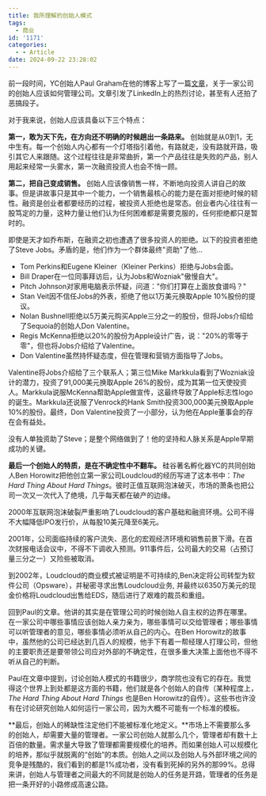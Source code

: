 ```yaml
---
title: 我所理解的创始人模式
tags:
  - 商业
id: '1171'
categories:
  - - Article
date: 2024-09-22 23:28:02
---
```


前一段时间，YC创始人Paul Graham在他的博客上写了一篇[文章](https://paulgraham.com/foundermode.html)，关于一家公司的创始人应该如何管理公司。文章引发了LinkedIn上的热烈讨论，甚至有人还拍了恶搞段子。

对于我来说，创始人应该具备以下三个特点：

**第一，敢为天下先，在方向还不明确的时候趟出一条路来。** 创始就是从0到1，无中生有。每一个创始人内心都有一个灯塔指引着他，有路就走，没有路就开路，吸引其它人来跟随。这个过程往往是非常曲折，第一个产品往往是失败的产品，别人用起来经常一头雾水，第一次融资投资人也会不悄一顾。

**第二，把自己变成销售。** 创始人应该像销售一样，不断地向投资人讲自己的故事。但是讲故事只是其中一个能力，一个销售最核心的能力是在面对拒绝时候的韧性。融资是创业者都要经历的过程，被投资人拒绝也是常态。创业者内心往往有一股笃定的力量，这种力量让他们认为任何困难都是需要克服的，任何拒绝都只是暂时的。

即使是天才如乔布斯，在融资之初也遭遇了很多投资人的拒绝。以下的投资者拒绝了Steve Jobs。矛盾的是，他们作为一个群体最终"资助"了他…

*   Tom Perkins和Eugene Kleiner（Kleiner Perkins）拒绝与Jobs会面。
*   Bill Draper在一位同事拜访后，认为Jobs和Wozniak"傲慢自大"。
*   Pitch Johnson对家用电脑表示怀疑，问道："你们打算在上面放食谱吗？"
*   Stan Veit因不信任Jobs的外表，拒绝了他以1万美元换取Apple 10%股份的提议。
*   Nolan Bushnell拒绝以5万美元购买Apple三分之一的股份，但将Jobs介绍给了Sequoia的创始人Don Valentine。
*   Regis McKenna拒绝以20%的股份为Apple设计广告，说："20%的零等于零"，但也将Jobs介绍给了Valentine。
*   Don Valentine虽然持怀疑态度，但在管理和营销方面指导了Jobs。

Valentine将Jobs介绍给了三个联系人；第三位Mike Markkula看到了Wozniak设计的潜力，投资了91,000美元换取Apple 26%的股份，成为其第一位天使投资人。Markkula说服McKenna帮助Apple做宣传，这最终导致了Apple标志性logo的诞生。Markkula还说服了Venrock的Hank Smith投资300,000美元换取Apple 10%的股份。最终，Don Valentine投资了一小部分，认为他在Apple董事会的存在会有益处。

没有人单独资助了Steve；是整个网络做到了！他的坚持和人脉关系是Apple早期成功的关键。

**最后一个创始人的特质，是在不确定性中不翻车。** 硅谷著名孵化器YC的共同创始人Ben Horowitz把他创立第一家公司Loudcloud的经历写进了这本书中：_The Hard Thing About Hard Things_。彼时正值互联网泡沫破灭，市场的萧条也把公司一次又一次代入了绝境，几乎每天都在破产的边缘。

2000年互联网泡沫破裂严重影响了Loudcloud的客户基础和融资环境。公司不得不大幅降低IPO发行价，从每股10美元降至6美元。

2001年，公司面临持续的客户流失、恶化的宏观经济环境和销售前景下滑。在首次财报电话会议中，不得不下调收入预测。911事件后，公司最大的交易（占预订量三分之一）又险些被取消。

到2002年，Loudcloud的商业模式被证明是不可持续的,Ben决定将公司转型为软件公司（Opsware），并秘密寻求出售Loudcloud业务, 并最终以6350万美元的现金价格将Loudcloud出售给EDS，随后进行了艰难的裁员和重组。

回到Paul的文章。他讲的其实是在管理公司的时候创始人自主权的边界在哪里。在一家公司中哪些事情应该创始人亲力亲为，哪些事情可以交给管理者；哪些事情可以听管理者的意见，哪些事情必须听从自己的内心。在Ben Horowitz的故事中，虽然他的公司已经达到几百人的规模，他手下有着一帮经理人打理公司，但他的主要职责还是要带领公司应对外部的不确定性，在很多重大决策上面他也不得不听从自己的判断。

Paul在文章中提到，讨论创始人模式的书籍很少，商学院也没有它的存在。我觉得这个世界上到处都是这方面的书籍，他们就是各个创始人的自传（某种程度上，_The Hard Thing About Hard Things_ 也是Ben Horowitz的自传）。这些书也许没有在讨论研究创始人如何运行一家公司，因为大概不可能有一个标准的模板。

**最后，创始人的稀缺性注定他们不能被标准化地定义。**市场上不需要那么多的创始人，却需要大量的管理者。一家公司创始人就那么几个，管理者却有数十上百倍的数量。需求量大导致了管理都需要规模化的培养。而如果创始人可以规模化的培养，那似乎就脱离的“创始”的本质。创始人之间以及创始人与外部环境之间的竞争是残酷的，我们看到的都是1%成功者，没有看到死掉的另外的那99%。总得来讲，创始人与管理者之间最大的不同就是创始人的任务是开路，管理者的任务是把一条开好的小路修成高速公路。